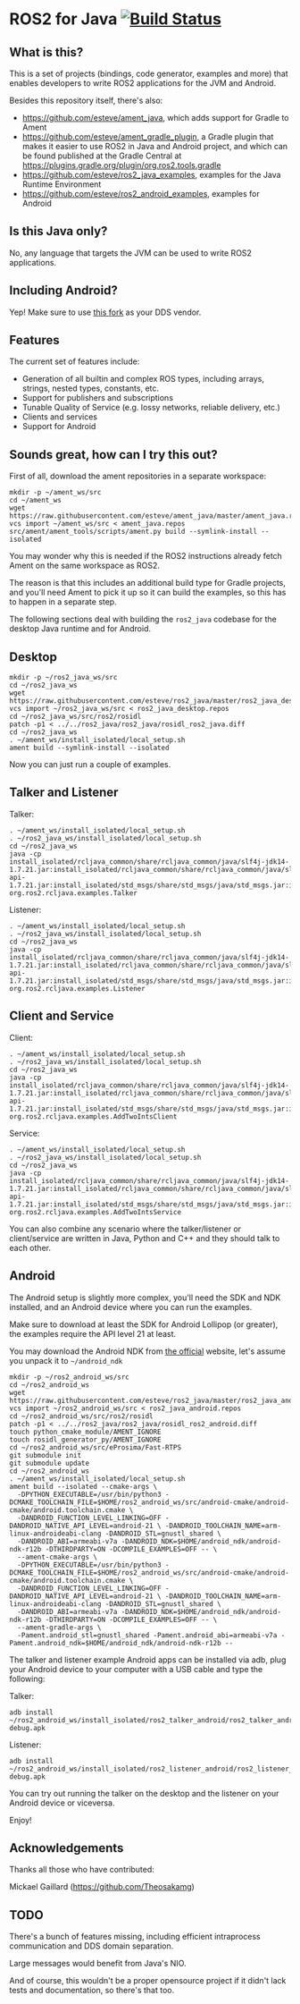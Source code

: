 ROS2 for Java [![Build Status](https://travis-ci.org/esteve/ros2_java.svg?branch=master)](https://travis-ci.org/esteve/ros2_java)
=============

What is this?
-------------

This is a set of projects (bindings, code generator, examples and more) that enables developers to write ROS2
applications for the JVM and Android.

Besides this repository itself, there's also:
- https://github.com/esteve/ament_java, which adds support for Gradle to Ament
- https://github.com/esteve/ament_gradle_plugin, a Gradle plugin that makes it easier to use ROS2 in Java and Android project, and which can be found published at the Gradle Central at https://plugins.gradle.org/plugin/org.ros2.tools.gradle
- https://github.com/esteve/ros2_java_examples, examples for the Java Runtime Environment
- https://github.com/esteve/ros2_android_examples, examples for Android

Is this Java only?
------------------

No, any language that targets the JVM can be used to write ROS2 applications.

Including Android?
------------------

Yep! Make sure to use [this fork](https://github.com/eProsima/Fast-RTPS/pull/26) as your DDS vendor.

Features
--------

The current set of features include:
- Generation of all builtin and complex ROS types, including arrays, strings, nested types, constants, etc.
- Support for publishers and subscriptions
- Tunable Quality of Service (e.g. lossy networks, reliable delivery, etc.)
- Clients and services
- Support for Android

Sounds great, how can I try this out?
-------------------------------------

First of all, download the ament repositories in a separate workspace:

```
mkdir -p ~/ament_ws/src
cd ~/ament_ws
wget https://raw.githubusercontent.com/esteve/ament_java/master/ament_java.repos
vcs import ~/ament_ws/src < ament_java.repos
src/ament/ament_tools/scripts/ament.py build --symlink-install --isolated
```

You may wonder why this is needed if the ROS2 instructions already fetch Ament on the same workspace as ROS2.

The reason is that this includes an additional build type for Gradle projects, and you'll need Ament to pick it up so it can build the examples, so this has to happen in a separate step.

The following sections deal with building the `ros2_java` codebase for the desktop Java runtime and for Android.

Desktop
-------

```
mkdir -p ~/ros2_java_ws/src
cd ~/ros2_java_ws
wget https://raw.githubusercontent.com/esteve/ros2_java/master/ros2_java_desktop.repos
vcs import ~/ros2_java_ws/src < ros2_java_desktop.repos
cd ~/ros2_java_ws/src/ros2/rosidl
patch -p1 < ../../ros2_java/ros2_java/rosidl_ros2_java.diff
cd ~/ros2_java_ws
. ~/ament_ws/install_isolated/local_setup.sh
ament build --symlink-install --isolated
```

Now you can just run a couple of examples.

Talker and Listener
-------------------

Talker:

```
. ~/ament_ws/install_isolated/local_setup.sh
. ~/ros2_java_ws/install_isolated/local_setup.sh
cd ~/ros2_java_ws
java -cp install_isolated/rcljava_common/share/rcljava_common/java/slf4j-jdk14-1.7.21.jar:install_isolated/rcljava_common/share/rcljava_common/java/slf4j-api-1.7.21.jar:install_isolated/std_msgs/share/std_msgs/java/std_msgs.jar:install_isolated/rcljava/share/rcljava/java/rcljava.jar:install_isolated/rcljava_examples/share/rcljava_examples/java/rcljava_examples.jar:install_isolated/example_interfaces/share/example_interfaces/java/example_interfaces.jar:install_isolated/rcljava_common/share/rcljava_common/java/rcljava_common.jar org.ros2.rcljava.examples.Talker
```

Listener:

```
. ~/ament_ws/install_isolated/local_setup.sh
. ~/ros2_java_ws/install_isolated/local_setup.sh
cd ~/ros2_java_ws
java -cp install_isolated/rcljava_common/share/rcljava_common/java/slf4j-jdk14-1.7.21.jar:install_isolated/rcljava_common/share/rcljava_common/java/slf4j-api-1.7.21.jar:install_isolated/std_msgs/share/std_msgs/java/std_msgs.jar:install_isolated/rcljava/share/rcljava/java/rcljava.jar:install_isolated/rcljava_examples/share/rcljava_examples/java/rcljava_examples.jar:install_isolated/example_interfaces/share/example_interfaces/java/example_interfaces.jar:install_isolated/rcljava_common/share/rcljava_common/java/rcljava_common.jar org.ros2.rcljava.examples.Listener
```

Client and Service
------------------

Client:

```
. ~/ament_ws/install_isolated/local_setup.sh
. ~/ros2_java_ws/install_isolated/local_setup.sh
cd ~/ros2_java_ws
java -cp install_isolated/rcljava_common/share/rcljava_common/java/slf4j-jdk14-1.7.21.jar:install_isolated/rcljava_common/share/rcljava_common/java/slf4j-api-1.7.21.jar:install_isolated/std_msgs/share/std_msgs/java/std_msgs.jar:install_isolated/rcljava/share/rcljava/java/rcljava.jar:install_isolated/rcljava_examples/share/rcljava_examples/java/rcljava_examples.jar:install_isolated/example_interfaces/share/example_interfaces/java/example_interfaces.jar:install_isolated/rcljava_common/share/rcljava_common/java/rcljava_common.jar org.ros2.rcljava.examples.AddTwoIntsClient
```

Service:

```
. ~/ament_ws/install_isolated/local_setup.sh
. ~/ros2_java_ws/install_isolated/local_setup.sh
cd ~/ros2_java_ws
java -cp install_isolated/rcljava_common/share/rcljava_common/java/slf4j-jdk14-1.7.21.jar:install_isolated/rcljava_common/share/rcljava_common/java/slf4j-api-1.7.21.jar:install_isolated/std_msgs/share/std_msgs/java/std_msgs.jar:install_isolated/rcljava/share/rcljava/java/rcljava.jar:install_isolated/rcljava_examples/share/rcljava_examples/java/rcljava_examples.jar:install_isolated/example_interfaces/share/example_interfaces/java/example_interfaces.jar:install_isolated/rcljava_common/share/rcljava_common/java/rcljava_common.jar org.ros2.rcljava.examples.AddTwoIntsService
```

You can also combine any scenario where the talker/listener or client/service are written in Java, Python and C++ and they should talk to each other.

Android
-------

The Android setup is slightly more complex, you'll need the SDK and NDK installed, and an Android device where you can run the examples.

Make sure to download at least the SDK for Android Lollipop (or greater), the examples require the API level 21 at least.

You may download the Android NDK from [the official](https://developer.android.com/ndk/downloads/index.html) website, let's assume you unpack it to `~/android_ndk`

```
mkdir -p ~/ros2_android_ws/src
cd ~/ros2_android_ws
wget https://raw.githubusercontent.com/esteve/ros2_java/master/ros2_java_android.repos
vcs import ~/ros2_android_ws/src < ros2_java_android.repos
cd ~/ros2_android_ws/src/ros2/rosidl
patch -p1 < ../../ros2_java/ros2_java/rosidl_ros2_android.diff
touch python_cmake_module/AMENT_IGNORE
touch rosidl_generator_py/AMENT_IGNORE
cd ~/ros2_android_ws/src/eProsima/Fast-RTPS
git submodule init
git submodule update
cd ~/ros2_android_ws
. ~/ament_ws/install_isolated/local_setup.sh
ament build --isolated --cmake-args \
  -DPYTHON_EXECUTABLE=/usr/bin/python3 -DCMAKE_TOOLCHAIN_FILE=$HOME/ros2_android_ws/src/android-cmake/android-cmake/android.toolchain.cmake \
  -DANDROID_FUNCTION_LEVEL_LINKING=OFF -DANDROID_NATIVE_API_LEVEL=android-21 \ -DANDROID_TOOLCHAIN_NAME=arm-linux-androideabi-clang -DANDROID_STL=gnustl_shared \
  -DANDROID_ABI=armeabi-v7a -DANDROID_NDK=$HOME/android_ndk/android-ndk-r12b -DTHIRDPARTY=ON -DCOMPILE_EXAMPLES=OFF -- \
  --ament-cmake-args \
  -DPYTHON_EXECUTABLE=/usr/bin/python3 -DCMAKE_TOOLCHAIN_FILE=$HOME/ros2_android_ws/src/android-cmake/android-cmake/android.toolchain.cmake \
  -DANDROID_FUNCTION_LEVEL_LINKING=OFF -DANDROID_NATIVE_API_LEVEL=android-21 \ -DANDROID_TOOLCHAIN_NAME=arm-linux-androideabi-clang -DANDROID_STL=gnustl_shared \
  -DANDROID_ABI=armeabi-v7a -DANDROID_NDK=$HOME/android_ndk/android-ndk-r12b -DTHIRDPARTY=ON -DCOMPILE_EXAMPLES=OFF -- \
  --ament-gradle-args \
  -Pament.android_stl=gnustl_shared -Pament.android_abi=armeabi-v7a -Pament.android_ndk=$HOME/android_ndk/android-ndk-r12b --
```

The talker and listener example Android apps can be installed via adb, plug your Android device to your computer with a USB cable and type the following:

Talker:

```
adb install ~/ros2_android_ws/install_isolated/ros2_talker_android/ros2_talker_android-debug.apk
```

Listener:

```
adb install ~/ros2_android_ws/install_isolated/ros2_listener_android/ros2_listener_android-debug.apk
```

You can try out running the talker on the desktop and the listener on your Android device or viceversa.

Enjoy!

Acknowledgements
----------------

Thanks all those who have contributed:

Mickael Gaillard (https://github.com/Theosakamg)

TODO
----

There's a bunch of features missing, including efficient intraprocess communication and DDS domain separation.

Large messages would benefit from Java's NIO.

And of course, this wouldn't be a proper opensource project if it didn't lack tests and documentation, so there's that too.
